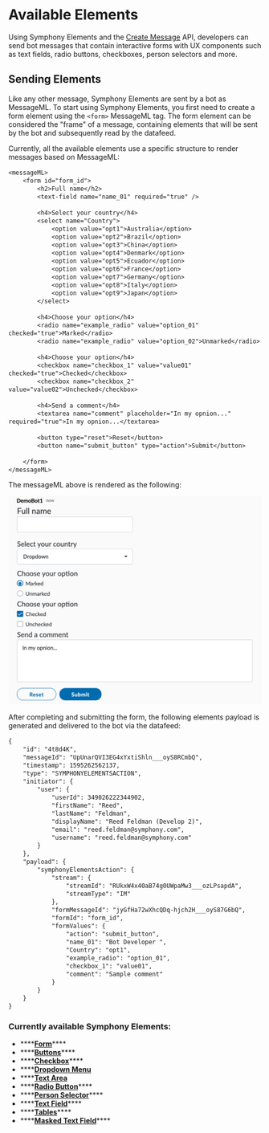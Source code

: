 # Available Elements

Using Symphony Elements and the [Create Message](https://developers.symphony.com/restapi/reference#create-message-v4) API, developers can send bot messages that contain interactive forms with UX components such as text fields, radio buttons, checkboxes, person selectors and more.

## Sending Elements

Like any other message, Symphony Elements are sent by a bot as MessageML. To start using Symphony Elements, you first need to create a form element using the `<form>` MessageML tag. The form element can be considered the "frame" of a message, containing elements that will be sent by the bot and subsequently read by the datafeed.

Currently, all the available elements use a specific structure to render messages based on MessageML:

```markup
<messageML> 
    <form id="form_id"> 
        <h2>Full name</h2>
        <text-field name="name_01" required="true" />

        <h4>Select your country</h4>
        <select name="Country">
            <option value="opt1">Australia</option>
            <option value="opt2">Brazil</option>
            <option value="opt3">China</option>
            <option value="opt4">Denmark</option>
            <option value="opt5">Ecuador</option>
            <option value="opt6">France</option>
            <option value="opt7">Germany</option>
            <option value="opt8">Italy</option>
            <option value="opt9">Japan</option>
        </select>

        <h4>Choose your option</h4>            
        <radio name="example_radio" value="option_01" checked="true">Marked</radio>
        <radio name="example_radio" value="option_02">Unmarked</radio>

        <h4>Choose your option</h4> 
        <checkbox name="checkbox_1" value="value01" checked="true">Checked</checkbox>
        <checkbox name="checkbox_2" value="value02">Unchecked</checkbox>

        <h4>Send a comment</h4> 
        <textarea name="comment" placeholder="In my opnion..." required="true">In my opnion...</textarea>

        <button type="reset">Reset</button>
        <button name="submit_button" type="action">Submit</button>

    </form>
</messageML>
```

The messageML above is rendered as the following:

![](../../../.gitbook/assets/screen-shot-2020-07-20-at-12.27.07-pm.png)

After completing and submitting the form, the following elements payload is generated and delivered to the bot via the datafeed:

```markup
{
    "id": "4t8d4K",
    "messageId": "UpUnarQVI3EG4xYxtiShln___oyS8RCmbQ",
    "timestamp": 1595262562137,
    "type": "SYMPHONYELEMENTSACTION",
    "initiator": {
        "user": {
            "userId": 349026222344902,
            "firstName": "Reed",
            "lastName": "Feldman",
            "displayName": "Reed Feldman (Develop 2)",
            "email": "reed.feldman@symphony.com",
            "username": "reed.feldman@symphony.com"
        }
    },
    "payload": {
        "symphonyElementsAction": {
            "stream": {
                "streamId": "RUkxW4x40aB74g0UWpaMw3___ozLPsapdA",
                "streamType": "IM"
            },
            "formMessageId": "jyGfHa72wXhcQDq-hjch2H___oyS87G6bQ",
            "formId": "form_id",
            "formValues": {
                "action": "submit_button",
                "name_01": "Bot Developer ",
                "Country": "opt1",
                "example_radio": "option_01",
                "checkbox_1": "value01",
                "comment": "Sample comment"
            }
        }
    }
}
```

### **Currently available Symphony Elements:**

* \*\*\*\*[**Form**](form.md)\*\*\*\*
* \*\*\*\*[**Buttons**](buttons.md)\*\*\*\*
* \*\*\*\*[**Checkbox**](checkbox.md)\*\*\*\*
* \*\*\*\*[**Dropdown Menu**](dropdown-menu.md)
* \*\*\*\*[**Text Area**](text-area.md)
* \*\*\*\*[**Radio Button**](radio-button.md)\*\*\*\*
* \*\*\*\*[**Person Selector**](person-selector.md)\*\*\*\*
* \*\*\*\*[**Text Field**](text-field.md)\*\*\*\*
* \*\*\*\*[**Tables**](table-select.md)\*\*\*\*
* \*\*\*\*[**Masked Text Field**](masked-text-field.md)\*\*\*\*

